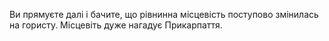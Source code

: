 Ви прямуєте далі і бачите, що рівнинна місцевість поступово змінилась на гористу. Місцевіть дуже нагадує Прикарпаття.
